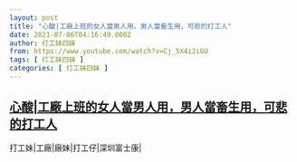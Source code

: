 ```yaml
---
layout: post
title: "心酸|工廠上班的女人當男人用，男人當畜生用，可悲的打工人"
date: 2021-07-06T04:16:49.000Z
author: 打工妹四妹
from: https://www.youtube.com/watch?v=Cj_5X4i2iGU
tags: [ 打工妹四妹 ]
categories: [ 打工妹四妹 ]
---
```

<!--1625545009000-->
[心酸|工廠上班的女人當男人用，男人當畜生用，可悲的打工人](https://www.youtube.com/watch?v=Cj_5X4i2iGU)
------

<div>
打工妹|工廠|廠妹|打工仔|深圳富士康|
</div>
